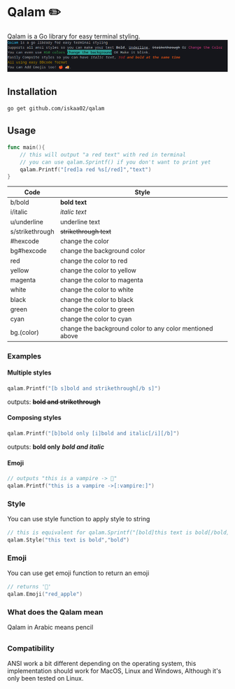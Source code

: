 # Qalam ✏️
Qalam is a Go library for easy terminal styling.
![Example for what qalam can do](./qalam_example.png) 

## Installation
```bash
go get github.com/iskaa02/qalam
```
## Usage
```go
func main(){
	// this will output "a red text" with red in terminal
	// you can use qalam.Sprintf() if you don't want to print yet
	qalam.Printf("[red]a red %s[/red]","text")
}
```
|Code  |Style  |
|--|--|
|b/bold|**bold text**|
|i/italic|*italic text*|
|u/underline|underline text|
|s/strikethrough|~~strikethrough text~~|
|#hexcode|change the color|
|bg#hexcode|change the background color|
|red|change the color to red|
|yellow|change the color to yellow|
|magenta|change the color to magenta|
|white|change the color to white|
|black|change the color to black|
|green|change the color to green|
|cyan|change the color to cyan|
|bg.(color)|change the background color to any color mentioned above|
### Examples
#### Multiple styles

```go
qalam.Printf("[b s]bold and strikethrough[/b s]")
```
outputs:
 ~~**bold and strikethrough**~~
 
#### Composing styles

```go
qalam.Printf("[b]bold only [i]bold and italic[/i][/b]")
```
outputs:
 **bold only** ***bold and italic***
 
#### Emoji
```go
// outputs "this is a vampire -> 🧛"
qalam.Printf("this is a vampire ->[:vampire:]")
```
### Style
You can use style function to apply style to string
```go
// this is equivalent for qalam.Sprintf("[bold]this text is bold[/bold]") 
qalam.Style("this text is bold","bold")
```
### Emoji
You can use get emoji function to return an emoji
```go
// returns '🍎'
qalam.Emoji("red_apple")
```
### What does the Qalam mean
Qalam in Arabic means pencil
##
### Compatibility 
ANSI work a bit different depending on the operating system,
this implementation should work for MacOS, Linux and Windows, Although it's only been tested on Linux.

